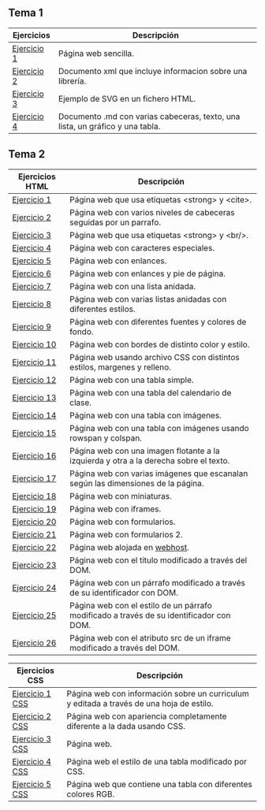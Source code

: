 ## Tema 1
  Ejercicios   | Descripción
------------- | ------------
 [Ejercicio 1](Tema1/Ejercicio1.html)  | Página web sencilla.
 [Ejercicio 2](Tema1/Ejercicio2.xml)   | Documento xml que incluye informacion sobre una librería.
 [Ejercicio 3](Tema1/Ejercicio3.html)  | Ejemplo de SVG en un fichero HTML.
 [Ejercicio 4](https://github.com/afercin/pruebaLLMM/blob/master/README.md)  | Documento .md con varias cabeceras, texto, una lista, un gráfico y una tabla.

## Tema 2
  Ejercicios HTML  | Descripción
------------- | ------------
 [Ejercicio 1](Tema2/Ejercicio1.html)  | Página web que usa etiquetas &lt;strong&gt; y &lt;cite&gt;.
 [Ejercicio 2](Tema2/Ejercicio2.html)  | Página web con varios niveles de cabeceras seguidas por un parrafo.
 [Ejercicio 3](Tema2/Ejercicio3.html)  | Página web que usa etiquetas &lt;strong&gt; y &lt;br/&gt;.
 [Ejercicio 4](Tema2/Ejercicio4.html)  | Página web con caracteres especiales.
 [Ejercicio 5](Tema2/ejercicio5/misitio.com/index.html)  | Página web con enlances.
 [Ejercicio 6](Tema2/Ejercicio6.html)  | Página web con enlances y pie de página.
 [Ejercicio 7](Tema2/Ejercicio7.html)  | Página web con una lista anidada.
 [Ejercicio 8](Tema2/Ejercicio8.html)  | Página web con varias listas anidadas con diferentes estilos.
 [Ejercicio 9](Tema2/Ejercicio9.html)  | Página web con diferentes fuentes y colores de fondo.
 [Ejercicio 10](Tema2/Ejercicio10.html)  | Página web con bordes de distinto color y estilo.
 [Ejercicio 11](Tema2/Ejercicio11.html)  | Página web usando archivo CSS con distintos estilos, margenes y relleno.
 [Ejercicio 12](Tema2/Ejercicio12.html)  | Página web con una tabla simple.
 [Ejercicio 13](Tema2/Ejercicio13.html)  | Página web con una tabla del calendario de clase.
 [Ejercicio 14](Tema2/Ejercicio14.html)  | Página web con una tabla con imágenes.
 [Ejercicio 15](Tema2/Ejercicio15.html)  | Página web con una tabla con imágenes usando rowspan y colspan.
 [Ejercicio 16](Tema2/Ejercicio16.html)  | Página web con una imagen flotante a la izquierda y otra a la derecha sobre el texto.
 [Ejercicio 17](Tema2/Ejercicio17.html)  | Página web con varias imágenes que escanalan según las dimensiones de la página.
 [Ejercicio 18](Tema2/Ejercicio18.html)  | Página web con miniaturas.
 [Ejercicio 19](Tema2/Ejercicio19.html)  | Página web con iframes.
 [Ejercicio 20](Tema2/Ejercicio20.html)  | Página web con formularios.
 [Ejercicio 21](Tema2/Ejercicio21.html)  | Página web con formularios 2.
 [Ejercicio 22](https://asir1-llmm-adrian.000webhostapp.com/zozor/)  | Página web alojada en [webhost](https://es.000webhost.com/).
 [Ejercicio 23](Tema2/Ejercicio23.html)  | Página web con el título modificado a través del DOM.
 [Ejercicio 24](Tema2/Ejercicio24.html)  | Página web con un párrafo modificado a través de su identificador con DOM.
 [Ejercicio 25](Tema2/Ejercicio25.html)  | Página web con el estilo de un párrafo modificado a través de su identificador con DOM.
 [Ejercicio 26](Tema2/Ejercicio26.html)  | Página web con el atributo src de un iframe modificado a través del DOM.
 
 Ejercicios CSS  | Descripción
------------- | ------------
 [Ejercicio 1 CSS](Tema2/CSSEjercicio1.html)  | Página web con información sobre un curriculum y editada a través de una hoja de estilo.
 [Ejercicio 2 CSS](Tema2/CSSEjercicio2.html)  | Página web con apariencia completamente diferente a la dada usando CSS.
 [Ejercicio 3 CSS](Tema2/CSSEjercicio3.html)  | Página web.
 [Ejercicio 4 CSS](Tema2/CSSEjercicio4.html)  | Página web el estilo de una tabla modificado por CSS.
 [Ejercicio 5 CSS](Tema2/CSSEjercicio5.html)  | Página web que contiene una tabla con diferentes colores RGB.
